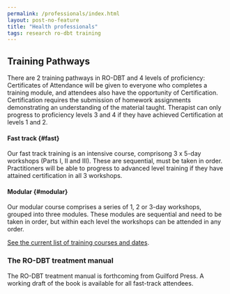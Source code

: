 ```yaml
---
permalink: /professionals/index.html
layout: post-no-feature
title: "Health professionals"
tags: research ro-dbt training
---
```




## Training Pathways

There are 2 training pathways in RO-DBT and 4 levels of proficiency: Certificates of Attendance will be given to everyone who completes a training module, and attendees also have the opportunity of Certification. Certification requires the submission of homework assignments demonstrating an understanding of the material taught. Therapist can only progress to proficiency levels 3 and 4 if they have achieved Certification at levels 1 and 2.

#### Fast track {#fast}

Our fast track training is an intensive course, comprisong 3 x 5-day workshops (Parts I, II and III). These are sequential, must be taken in order. Practitioners will be able to progress to advanced level training if they have attained certification in all 3 workshops.


#### Modular {#modular}

Our modular course comprises a series of 1, 2 or 3-day workshops, grouped into three modules. These modules are sequential and need to be taken in order, but within each level the workshops can be attended in any order.


[See the current list of training courses and dates](/events/).


<!--

#### Modular Pathway

##### Level 1: Basic

- RO 101*: Neuroregulatory theory, supporting science, therapy overview – 1 day

- Skills workshop 1 - 2 days
- Skills workshop 2 – 2 days
- Signalling skills: the communicative functions of emotion – 1 day

Total: 6 days

* Note, RO101 must be taken before any other module.


##### Level 2: Intermediate

- Skills workshop 3 – 2 days
- Behavioural Principles workshop – 2 days
- Alliance Ruptures and Repairs workshop – 2 days

Total of 6 days


##### Level 3: Advanced

- Individual Therapist Masterclass – 3 days
- Treating Envy, Resentment, Bitterness and Revenge – 2 days

Total 5 days.


##### Level 4: Graduate

- Elite Masterclass - 5 days.


 -->






### The RO-DBT treatment manual

The RO-DBT treatment manual is forthcoming from Guilford Press. A working draft of the book is available for all fast-track attendees.

